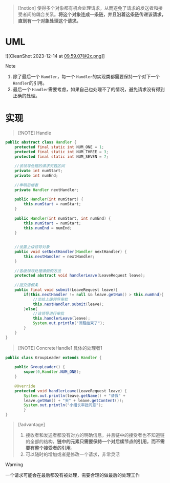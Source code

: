 
> [!notion] 
> 使得多个对象都有机会处理请求，从而避免了请求的发送者和接受者间的耦合关系。**将这个对象连成一条链，并且沿着这条链传递该请求，直到有一个对象处理这个请求。**




# UML
![[CleanShot 2023-12-14 at 09.59.07@2x.png]]


> [!NOTE] 
> 1. 除了最后一个 `Handler`，每一个 `Handler`的实现类都需要保持一个对下一个 `Handler`的引用。
> 2. 最后一个 `Handler`需要考虑，如果自己也处理不了的情况，避免请求没有得到正确的处理。

# 实现

> [!NOTE] Handle

```java
public abstract class Handler {  
	protected final static int NUM_ONE = 1;  
	protected final static int NUM_THREE = 3;  
	protected final static int NUM_SEVEN = 7;  
	  
	//该领导处理的请求天数区间  
	private int numStart;  
	private int numEnd;  
	  
	//申明后继者  
	private Handler nextHandler;  
	  
	public Handler(int numStart) {  
		this.numStart = numStart;  
	}  
	  
	public Handler(int numStart, int numEnd) {  
		this.numStart = numStart;  
		this.numEnd = numEnd;  
	}  
	  
	  
	//设置上级领导对象  
	public void setNextHandler(Handler nextHandler) {  
		this.nextHandler = nextHandler;  
	}  
	  
	//各级领导处理请假的方法  
	protected abstract void handlerLeave(LeaveRequest leave);  
	  
	//提交请假条  
	public final void submit(LeaveRequest leave){  
		if(this.nextHandler != null && leave.getNum() > this.numEnd){  
			//交给上级领导审批  
			this.nextHandler.submit(leave);  
		}else{  
			//该领导进行审批  
			this.handlerLeave(leave);  
			System.out.println("流程结束了");  
		}  
	}  
}
```



> [!NOTE] ConcreteHandle1
> 具体的处理者1

```java
public class GroupLeader extends Handler {  
  
	public GroupLeader() {  
		super(0,Handler.NUM_ONE);  
	}  
	  
	@Override  
	protected void handlerLeave(LeaveRequest leave) {  
		System.out.println(leave.getName() + "请假" +  
		leave.getNum() + "天" + leave.getContent());  
		System.out.println("小组长审批同意");  
		}  
}

```


> [!advantage] 
> 1. 接收者和发送者都没有对方的明确信息，并且链中的接受者也不知道链的全部的结构，**链中的元素只需要保持一个对后续节点的引用，而不需要有整个接受者的引用**。
> 2. 可以随时的增加或者是修改一个请求，非常灵活



> [!warning] 
> 一个请求可能会在最后都没有被处理，需要合理的做最后的处理工作




